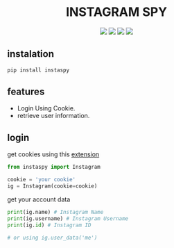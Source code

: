 <h1 align="center">INSTAGRAM SPY</h1>

<p align="center">
<a href="https://choosealicense.com/licenses/mit/"> <img src="https://img.shields.io/badge/License-MIT-green.svg"></a>
<a href="https://www.python.org/"><img src="https://img.shields.io/pypi/pyversions/instaspy"></a>
<a href="https://pypi.org/project/instaspy/"> <img src="https://img.shields.io/pypi/v/instaspy"></a>
<a href="https://github.com/jepluk/instaspy/commits"> <img src="https://img.shields.io/github/last-commit/jepluk/instaspy"></a>
</p>

## instalation
```bash
pip install instaspy
```

## features
- Login Using Cookie.
- retrieve user information.

## login
get cookies using this [extension](https://chromewebstore.google.com/detail/get-cookies/hdablekeodiopcnddiamhahahkiiloph)
```python
from instaspy import Instagram

cookie = 'your cookie'
ig = Instagram(cookie=cookie)
```
get your account data
```python
print(ig.name) # Instagram Name
print(ig.username) # Instagram Username
print(ig.id) # Instagram ID

# or using ig.user_data('me')
```

